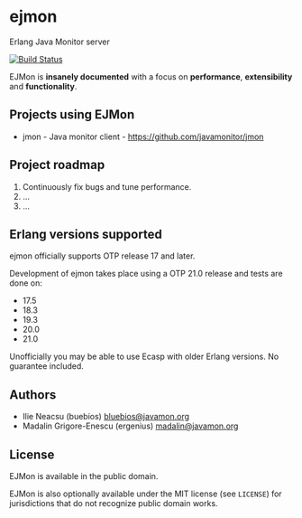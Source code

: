 # ejmon

Erlang Java Monitor server

[![Build Status](https://api.travis-ci.org/javamonitor/ejmon.svg?branch=master)](https://travis-ci.org/javamonitor/ejmon)

EJMon is **insanely documented** with a focus on **performance**, **extensibility** and **functionality**.

## Projects using EJMon

- jmon - Java monitor client - https://github.com/javamonitor/jmon

## Project roadmap

1. Continuously fix bugs and tune performance.
2. ...
3. ...

## Erlang versions supported

ejmon officially supports OTP release 17 and later.

Development of ejmon takes place using a OTP 21.0 release and tests are done on:
- 17.5
- 18.3
- 19.3
- 20.0
- 21.0

Unofficially you may be able to use Ecasp with older Erlang versions. No guarantee included.

## Authors

- Ilie Neacsu (buebios) <bluebios@javamon.org>
- Madalin Grigore-Enescu (ergenius) <madalin@javamon.org>

## License

EJMon is available in the public domain.

EJMon is also optionally available under the MIT license (see `LICENSE`) for jurisdictions that do not recognize public domain works.

